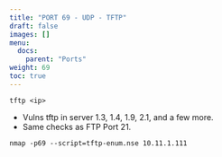 ```yaml
---
title: "PORT 69 - UDP - TFTP"
draft: false
images: []
menu:
  docs:
    parent: "Ports"
weight: 69
toc: true
---
```

```
tftp <ip>
```
* Vulns tftp in server 1.3, 1.4, 1.9, 2.1, and a few more.
* Same checks as FTP Port 21.
```
nmap -p69 --script=tftp-enum.nse 10.11.1.111
```
